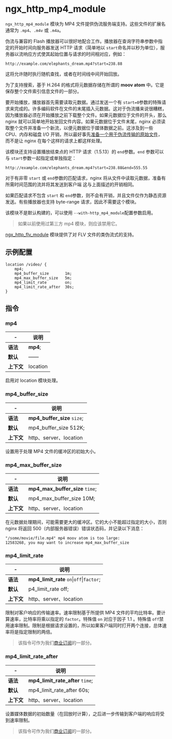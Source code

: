 # ngx_http_mp4_module

​`ngx_http_mp4_module`​ 模块为 MP4 文件提供伪流服务端支持。这些文件的扩展名通常为 `.mp4`​、`.m4v`​ 或 `.m4a`​。

伪流与兼容的 Flash 播放器可以很好地配合工作。播放器在查询字符串参数中指定的开始时间向服务器发送 HTTP 请求（简单地以 `start`​ 命名并以秒为单位），服务器以流响应方式使其起始位置与请求的时间相对应，例如：

```
http://example.com/elephants_dream.mp4?start=238.88
```

这将允许随时执行随机查找，或者在时间线中间开始回放。

为了支持搜索，基于 H.264 的格式将元数据存储在所谓的 **moov atom** 中。它是保存整个文件索引信息文件的一部分。

要开始播放，播放器首先需要读取元数据。通过发送一个有 `start=0`​ 参数的特殊请求来完成的。许多编码软件在文件的末尾插入元数据。这对于伪流播来说很糟糕，因为播放器必须在开始播放之前下载整个文件。如果元数据位于文件的开头，那么 nginx 就可以简单地开始发回文件内容。如果元数据位于文件末尾，nginx 必须读取整个文件并准备一个新流，以便元数据位于媒体数据之前。这涉及到一些 CPU、内存和磁盘 I/O 开销，所以最好事先[准备一个用于伪流传输的原始文件](http://flowplayer.org/plugins/streaming/pseudostreaming.html#prepare)，而不是让 nginx 在每个这样的请求上都这样处理。

该模块还支持设置播放结束点的 HTTP 请求（1.5.13）的 `end`​ 参数。`end`​ 参数可以与 `start`​ 参数一起指定或单独指定：

```
http://example.com/elephants_dream.mp4?start=238.88&end=555.55
```

对于有非零 `start`​ 或 `end`​ 参数的匹配请求，nginx 将从文件中读取元数据，准备有所需时间范围的流并将其发送到客户端 这与上面描述的开销相同。

如果匹配请求不包含 `start`​ 和 `end`​ 参数，则不会有开销，并且文件仅作为静态资源发送。有些播放器也支持 byte-range 请求，因此不需要这个模块。

该模块不是默认构建的，可以使用 `--with-http_mp4_module`​ 配置参数启用。

> 如果以前使用过第三方 mp4 模块，则应该禁用它。

[ngx_http_flv_module](https://docshome.gitbook.io/nginx-docs/he-xin-gong-neng/http/ngx_http_flv_module) 模块提供了对 FLV 文件的类伪流式的支持。

## 示例配置

```
location /video/ {
    mp4;
    mp4_buffer_size       1m;
    mp4_max_buffer_size   5m;
    mp4_limit_rate        on;
    mp4_limit_rate_after  30s;
}
```

## 指令

### mp4

|-|说明|
| ---| ----------|
|**语法**|**mp4**;|
|**默认**|——|
|**上下文**|location|

启用对 location 模块处理。

### mp4\_buffer\_size

|-|说明|
| ---| -------------------------------|
|**语法**|**mp4_buffer_size** `size`​;|
|**默认**|mp4\_buffer\_size 512K;|
|**上下文**|http、server、location|

设置用于处理 MP4 文件的缓冲区的初始大小。

### mp4\_max\_buffer\_size

|-|说明|
| ---| --------------------------------------|
|**语法**|**mp4_max_buffer_size** `time`​;|
|**默认**|mp4\_max\_buffer\_size 10M;|
|**上下文**|http、server、location|

在元数据处理期间，可能需要更大的缓冲区。它的大小不能超过指定的大小，否则 nginx 将返回 500（内部服务器错误）错误状态码，并记录以下消息：

```
"/some/movie/file.mp4" mp4 moov atom is too large:
12583268, you may want to increase mp4_max_buffer_size
```

### mp4\_limit\_rate

|-|说明|
| ---| ----------------------------|
|**语法**|**mp4_limit_rate** `on`​\|`off`​\|`factor`​;|
|**默认**|p4\_limit\_rate off;|
|**上下文**|http、server、location|

限制对客户响应的传输速率。速率限制基于所提供 MP4 文件的平均比特率。要计算速率，比特率将乘以指定的 `factor`​。特殊值 `on`​ 对应于因子 1.1 。特殊值 `off`​ 禁用速率限制。限制是根据请求设置的，所以如果客户端同时打开两个连接，总体速率将是指定限制的两倍。

> 该指令可作为我们[商业订阅](http://nginx.com/products/?_ga=2.21542971.1499146730.1522076644-1859001452.1520648382)的一部分。

### mp4\_limit\_rate\_after

|-|说明|
| ---| ---------------------------------------|
|**语法**|**mp4_limit_rate_after** `time`​;|
|**默认**|mp4\_limit\_rate\_after 60s;|
|**上下文**|http、server、location|

设置媒体数据的初始数量（在回放时计算），之后进一步传输到客户端的响应将受到速率限制。

> 该指令可作为我们[商业订阅](http://nginx.com/products/?_ga=2.21542971.1499146730.1522076644-1859001452.1520648382)的一部分。
